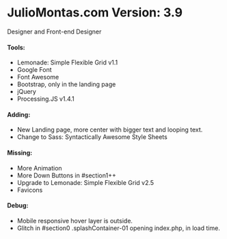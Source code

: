 # JulioMontas.com Version: 3.9
Designer and Front-end Designer

#### Tools:
- Lemonade: Simple Flexible Grid v1.1
- Google Font
- Font Awesome
- Bootstrap, only in the landing page
- jQuery
- Processing.JS v1.4.1

#### Adding:
- New Landing page, more center with bigger text and looping text.
- Change to Sass: Syntactically Awesome Style Sheets

#### Missing:
- More Animation
- More Down Buttons in #section1++
- Upgrade to Lemonade: Simple Flexible Grid v2.5
- Favicons

#### Debug:
- Mobile responsive hover layer is outside.
- Glitch in #section0 .splashContainer-01 opening index.php, in load time.
